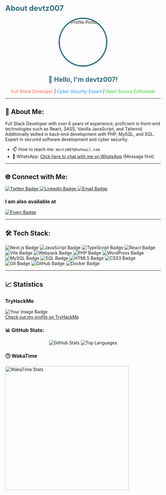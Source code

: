 <h1 style="font-size: 24px; color: #2e6c80;">About devtz007</h1>

<div align="center">
  <img src="https://avatars.githubusercontent.com/u/42093651?v=4" 
       alt="Profile Picture" 
       width="150" 
       style="border-radius: 50%; border: 4px solid #2e6c80; overflow: hidden; display: block;" />
  <h2 style="color: #2e6c80;">👋 Hello, I'm devtz007!</h2>
  <p>
    <em>
      <span style="color: #ff6347;">Full Stack Developer</span> |
      <span style="color: #1e90ff;">Cyber Security Expert</span> |
      <span style="color: #32cd32;">Open Source Enthusiast</span>
    </em>
  </p>
</div>

<hr />

<h2>🌟 About Me:</h2>
<p>Full Stack Developer with over 6 years of experience, proficient in front-end technologies such as React, SASS, Vanilla JavaScript, and Tailwind. Additionally skilled in back-end development with PHP, MySQL, and SQL. Expert in secured software development and cyber security.</p>

<ul>
  <li>📫 How to reach me: <code>devtz007@hotmail.com</code></li>
  <li>📱 WhatsApp: <a href="https://wa.me/01307565052" target="_blank">Click here to chat with me on WhatsApp</a> (Message first)</li>
</ul>

<hr />

<h2>🌐 Connect with Me:</h2>
<div>
  <a href="https://twitter.com/devtz007" target="_blank">
    <img src="https://img.shields.io/badge/Twitter-1DA1F2?style=for-the-badge&logo=twitter&logoColor=white" alt="Twitter Badge" />
  </a>
  <a href="https://linkedin.com/in/devtz007" target="_blank">
    <img src="https://img.shields.io/badge/LinkedIn-0077B5?style=for-the-badge&logo=linkedin&logoColor=white" alt="LinkedIn Badge" />
  </a>
  <a href="mailto:devtz007@hotmail.com" target="_blank">
    <img src="https://img.shields.io/badge/Email-D14836?style=for-the-badge&logo=gmail&logoColor=white" alt="Email Badge" />
  </a>
</div>

<h3>I am also available at</h3>
<a href="https://www.fiverr.com/addison007">
  <img src="https://img.shields.io/badge/Fiverr-Addison007-green?style=flat&logo=fiverr" alt="Fiverr Badge" />
</a>

<hr />

<h2>🛠 Tech Stack:</h2>
<div align="left">
  <img src="https://img.shields.io/badge/Next.js-000000?style=for-the-badge&logo=nextdotjs&logoColor=white" alt="Next.js Badge" />
  <img src="https://img.shields.io/badge/JavaScript-F7DF1E?style=for-the-badge&logo=javascript&logoColor=black" alt="JavaScript Badge" />
  <img src="https://img.shields.io/badge/TypeScript-3178C6?style=for-the-badge&logo=typescript&logoColor=white" alt="TypeScript Badge" />
  <img src="https://img.shields.io/badge/React-61DAFB?style=for-the-badge&logo=react&logoColor=black" alt="React Badge" />
  <img src="https://img.shields.io/badge/Vite-646CFF?style=for-the-badge&logo=vite&logoColor=white" alt="Vite Badge" />
  <img src="https://img.shields.io/badge/Webpack-8DD6F9?style=for-the-badge&logo=webpack&logoColor=black" alt="Webpack Badge" />
  <img src="https://img.shields.io/badge/PHP-777BB4?style=for-the-badge&logo=php&logoColor=white" alt="PHP Badge" />
  <img src="https://img.shields.io/badge/WordPress-21759B?style=for-the-badge&logo=wordpress&logoColor=white" alt="WordPress Badge" />
  <img src="https://img.shields.io/badge/MySQL-4479A1?style=for-the-badge&logo=mysql&logoColor=white" alt="MySQL Badge" />
  <img src="https://img.shields.io/badge/SQL-025E8C?style=for-the-badge&logo=sql&logoColor=white" alt="SQL Badge" />
  <img src="https://img.shields.io/badge/HTML5-E34F26?style=for-the-badge&logo=html5&logoColor=white" alt="HTML5 Badge" />
  <img src="https://img.shields.io/badge/CSS3-1572B6?style=for-the-badge&logo=css3&logoColor=white" alt="CSS3 Badge" />
  <img src="https://img.shields.io/badge/Git-F05032?style=for-the-badge&logo=git&logoColor=white" alt="Git Badge" />
  <img src="https://img.shields.io/badge/GitHub-181717?style=for-the-badge&logo=github&logoColor=white" alt="GitHub Badge" />
  <img src="https://img.shields.io/badge/Docker-2496ED?style=for-the-badge&logo=docker&logoColor=white" alt="Docker Badge" />
</div>

<hr />

<h2>📈 Statistics</h2>

<h3>TryHackMe</h3>
<div>
  <img src="https://tryhackme-badges.s3.amazonaws.com/devtz007.png" alt="Your Image Badge" />
  <br />
  <a href="https://tryhackme.com/r/p/devtz007">Check out my profile on TryHackMe</a>
</div>

<h3>📊 GitHub Stats:</h3>
<div align="center">
  <img src="https://github-readme-stats.vercel.app/api?username=devtz007&show_icons=true&theme=radical" alt="GitHub Stats" />
  <img src="https://github-readme-stats.vercel.app/api/top-langs/?username=devtz007&layout=compact&theme=radical" alt="Top Languages" />
</div>

<h3>🕒 WakaTime</h3>
<div class="wakatime_container" style="width: 100%;">
  <div align="left">
    <img src="https://wakatime.com/share/@devtz007/f63aa020-0d29-4816-b42f-c82fea140ad3.svg" alt="WakaTime Stats" width="400" />
  </div>
</div>
